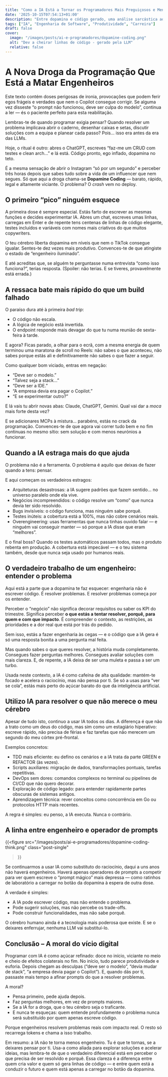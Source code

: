 ```yaml
---
title: "Como a IA Está a Tornar os Programadores Mais Preguiçosos e Menos Engenheiros"
date: '2025-10-15T07:54:13+01:00'
description: "Entre dopamina e código gerado, uma análise sarcástica ao vício moderno dos devs e ao risco de esquecer a parte mais importante que é utilizar o cérebro."
tags: ["IA", "Engenharia de Software", "Produtividade", "Carreira"]
draft: false
cover:
  image: "/images/posts/ai-e-programadores/dopamine-coding.png"
  alt: "Dev a cheirar linhas de código - gerado pela LLM"
  relative: false
---
```


# A Nova Droga da Programação Que Está a Matar Engenheiros

Este texto contém doses perigosas de ironia, provocações que podem ferir egos frágeis e verdades que nem o Copilot consegue corrigir. Se alguma vez disseste “o prompt não funcionou, deve ser culpa do modelo”, continua a ler — és o paciente perfeito para esta reabilitação.

Lembras-te de quando programar exigia pensar? Quando resolver um problema implicava abrir o caderno, desenhar caixas e setas, discutir soluções com a equipa e planear cada passo? Pois… isso era antes da era das LLMs.

Hoje, o ritual é outro: abres o ChatGPT, escreves “faz-me um CRUD com testes e clean arch…” e lá está. Código pronto, ego inflado, dopamina no teto.

É a mesma sensação de abrir o Instagram “só por um segundo” e perceber três horas depois que sabes tudo sobre a vida de um influencer que nem segues. Só que aqui a droga chama-se **Dopamine Coding** — barato, rápido, legal e altamente viciante. O problema? O *crash* vem no deploy.

## O primeiro “pico” ninguém esquece

A primeira dose é sempre especial. Estás farto de escrever as mesmas funções e decides experimentar IA. Abres um chat, escreves umas linhas, carregas em Enter e de repente tens centenas de linhas de código elegante, testes incluídos e variáveis com nomes mais criativos do que muitos copywriters.

O teu cérebro liberta dopamina em níveis que nem o TikTok consegue igualar.
Sentes-te dez vezes mais produtivo.
Convences-te de que atingiste o estado de “engenheiro iluminado”.

E até acreditas que, se alguém te perguntasse numa entrevista “como isso funciona?”, terias resposta. (Spoiler: não terias. E se tiveres, provavelmente está errada.)

## A ressaca bate mais rápido do que um build falhado

O paraíso dura até à primeira *bad trip*:

* O código não escala.
* A lógica de negócio está invertida.
* O endpoint responde mais devagar do que tu numa reunião de sexta-feira à tarde.

E agora? Ficas parado, a olhar para o ecrã, com a mesma energia de quem terminou uma maratona de scroll no Reels: não sabes o que aconteceu, não sabes porque estás ali e definitivamente não sabes o que fazer a seguir.

Como qualquer bom viciado, entras em negação:

* “Deve ser o modelo.”
* “Talvez seja a stack…”
* “Deve ser a IDE.”
* “A empresa devia era pagar o Copilot.”
* “E se experimentar outro?”

E lá vais tu abrir novas abas: Claude, ChatGPT, Gemini.
Qual vai dar a *moca* mais forte desta vez?

E se adicionares MCPs à mistura… parabéns, estás no crack da programação. Convences-te de que agora vai correr tudo bem e no fim continuas no mesmo sítio: sem solução e com menos neurónios a funcionar.

## Quando a IA estraga mais do que ajuda

O problema não é a ferramenta.
O problema é aquilo que deixas de fazer quando a tens: pensar.

E aqui começam os verdadeiros estragos:

* Arquiteturas desastrosas: a IA sugere padrões que fazem sentido… no universo paralelo onde ela vive.
* Negócios incompreendidos: o código resolve um “como” que nunca devia ter sido resolvido.
* Bugs invisíveis: o código funciona, mas ninguém sabe porquê.
* Testes inúteis: a cobertura está a 100%, mas não cobre cenários reais.
* Overengineering: usas ferramentas que nunca tinhas ouvido falar — e ninguém vai conseguir manter — só porque a IA disse que eram “melhores”.

E o final boss? Quando os testes automáticos passam todos, mas o produto rebenta em produção. A cobertura está impecável — e o teu sistema também, desde que nunca seja usado por humanos reais.

## O verdadeiro trabalho de um engenheiro: entender o problema

Aqui está a parte que a dopamina te faz esquecer: engenharia não é escrever código. É resolver problemas.
E resolver problemas começa por os entender.

Perceber o “negócio” não significa decorar requisitos ou saber os KPI do trimestre. Significa perceber **o que estás a tentar resolver, porquê, para quem e com que impacto**. É compreender o contexto, as restrições, as prioridades e a dor real que está por trás do pedido.

Sem isso, estás a fazer engenharia às cegas — e o código que a IA gera é só uma resposta bonita a uma pergunta mal feita.

Mas quando sabes o que queres resolver, a história muda completamente.
Consegues fazer perguntas melhores.
Consegues avaliar soluções com mais clareza.
E, de repente, a IA deixa de ser uma muleta e passa a ser um turbo.

Usada neste contexto, a IA é como cafeína de alta qualidade: mantém-te focado e acelera o raciocínio, mas não pensa por ti. Se só a usas para “ver se cola”, estás mais perto do açúcar barato do que da inteligência artificial.

## Utilizo IA para resolver o que não merece o meu cérebro

Apesar de tudo isto, continuo a usar IA todos os dias.
A diferença é que não a trato como um deus do código, mas sim como um estagiário hiperativo: escreve rápido, não precisa de férias e faz tarefas que não merecem um segundo do meu córtex pré-frontal.

Exemplos concretos:

* TDD mais eficiente: eu defino os cenários e a IA trata da parte GREEN e REFACTOR (às vezes).
* Scripts auxiliares: migração de dados, transformações pontuais, tarefas repetitivas.
* DevOps sem dores: comandos complexos no terminal ou pipelines de CI/CD que não quero decorar.
* Exploração de código legado: para entender rapidamente partes obscuras de sistemas antigos.
* Aprendizagem técnica: rever conceitos como concorrência em Go ou protocolos HTTP mais recentes.

A regra é simples: eu penso, a IA executa.
Nunca o contrário.

## A linha entre engenheiro e operador de prompts

{{<figure
src="/images/posts/ai-e-programadores/dopamine-coding-think.png"
class="post-single"
>}}

Se continuarmos a usar IA como substituto do raciocínio, daqui a uns anos não haverá engenheiros.
Haverá apenas operadores de prompts a competir para ver quem escreve o “prompt mágico” mais depressa — como ratinhos de laboratório a carregar no botão da dopamina à espera de outra dose.

A verdade é simples:

* A IA pode escrever código, mas não entende o problema.
* Pode sugerir soluções, mas não percebe os trade-offs.
* Pode construir funcionalidades, mas não sabe porquê.

O cérebro humano ainda é a tecnologia mais poderosa que existe.
E se o deixares enferrujar, nenhuma LLM vai substituí-lo.

## Conclusão – A moral do vício digital

Programar com IA é como açúcar refinado: doce no início, viciante no meio e cheio de efeitos colaterais no fim.
No início, tudo parece produtividade e euforia. Depois chegam as desculpas (“deve ser o modelo”, “devia mudar de stack”, “a empresa devia pagar o Copilot”). E, quando dás por ti, passaste mais tempo a afinar prompts do que a resolver problemas.

A moral?

* Pensa primeiro, pede ajuda depois.
* Faz perguntas melhores, em vez de prompts maiores.
* Se a IA for a droga, que o teu cérebro seja o traficante.
* E nunca te esqueças: quem entende profundamente o problema nunca será substituído por quem apenas escreve código.

Porque engenheiros resolvem problemas reais com impacto real.
O resto só recarrega tokens e chama a isso trabalho.

Em resumo: a IA não te torna menos engenheiro. Tu é que te tornas, se a deixares pensar por ti. Usa-a como aliada para explorar soluções e acelerar ideias, mas lembra-te de que o verdadeiro diferencial está em perceber o que precisa de ser resolvido e porquê. Essa clareza é a diferença entre quem cria valor e quem só gera linhas de código — e entre quem está a conduzir o futuro e quem está apenas a carregar no botão da dopamina.
